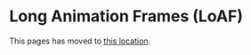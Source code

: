 # Long Animation Frames (LoAF)

This pages has moved to [this location](https://github.com/w3c/longtasks/blob/main/loaf-explainer.md).